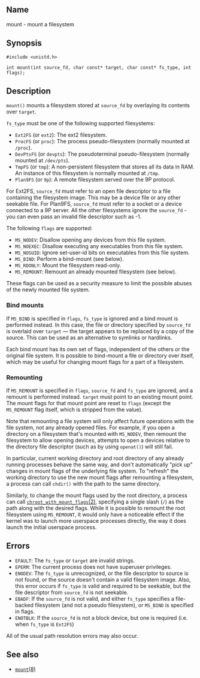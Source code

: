 ## Name

mount - mount a filesystem

## Synopsis

```**c++
#include <unistd.h>

int mount(int source_fd, char const* target, char const* fs_type, int flags);
```

## Description

`mount()` mounts a filesystem stored at `source_fd` by overlaying its contents
over `target`.

`fs_type` must be one of the following supported filesystems:

* `Ext2FS` (or `ext2`): The ext2 filesystem.
* `ProcFS` (or `proc`): The process pseudo-filesystem (normally mounted at `/proc`).
* `DevPtsFS` (or `devpts`): The pseudoterminal pseudo-filesystem (normally mounted at `/dev/pts`).
* `TmpFS` (or `tmp`): A non-persistent filesystem that stores all its data in RAM. An instance of this filesystem is normally mounted at `/tmp`.
* `Plan9FS` (or `9p`): A remote filesystem served over the 9P protocol.

For Ext2FS, `source_fd` must refer to an open file descriptor to a file
containing the filesystem image. This may be a device file or any other seekable
file. For Plan9FS, `source_fd` must refer to a socket or a device connected to a
9P server. All the other filesystems ignore the `source_fd` - you can even pass
an invalid file descriptor such as -1.

The following `flags` are supported:

* `MS_NODEV`: Disallow opening any devices from this file system.
* `MS_NOEXEC`: Disallow executing any executables from this file system.
* `MS_NOSUID`: Ignore set-user-id bits on executables from this file system.
* `MS_BIND`: Perform a bind-mount (see below).
* `MS_RDONLY`: Mount the filesystem read-only.
* `MS_REMOUNT`: Remount an already mounted filesystem (see below).

These flags can be used as a security measure to limit the possible abuses of the newly
mounted file system.

### Bind mounts

If `MS_BIND` is specified in `flags`, `fs_type` is ignored and a bind mount is
performed instead. In this case, the file or directory specified by `source_fd`
is overlaid over `target` — the target appears to be replaced by a copy of the
source. This can be used as an alternative to symlinks or hardlinks.

Each bind mount has its own set of flags, independent of the others or the
original file system. It is possible to bind-mount a file or directory over
itself, which may be useful for changing mount flags for a part of a filesystem.

### Remounting

If `MS_REMOUNT` is specified in `flags`, `source_fd` and `fs_type` are ignored,
and a remount is performed instead. `target` must point to an existing mount
point. The mount flags for that mount point are reset to `flags` (except the
`MS_REMOUNT` flag itself, which is stripped from the value).

Note that remounting a file system will only affect future operations with the
file system, not any already opened files. For example, if you open a directory
on a filesystem that's mounted with `MS_NODEV`, then remount the filesystem to
allow opening devices, attempts to open a devices relative to the directory file
descriptor (such as by using `openat()`) will still fail.

In particular, current working directory and root directory of any already
running processes behave the same way, and don't automatically "pick up" changes
in mount flags of the underlying file system. To "refresh" the working directory
to use the new mount flags after remounting a filesystem, a process can call
`chdir()` with the path to the same directory.

Similarly, to change the mount flags used by the root directory, a process can
call [`chroot_with_mount_flags`(2)](chroot.md), specifying a single slash (`/`)
as the path along with the desired flags. While it is possible to remount the
root filesystem using `MS_REMOUNT`, it would only have a noticeable effect if
the kernel was to launch more userspace processes directly, the way it does
launch the initial userspace process.

## Errors

* `EFAULT`: The `fs_type` or `target` are invalid strings.
* `EPERM`: The current process does not have superuser privileges.
* `ENODEV`: The `fs_type` is unrecognized, or the file descriptor to source is
  not found, or the source doesn't contain a valid filesystem image. Also, this
  error occurs if `fs_type` is valid and required to be seekable, but the file
  descriptor from `source_fd` is not seekable.
* `EBADF`: If the `source_fd` is not valid, and either `fs_type` specifies a
  file-backed filesystem (and not a pseudo filesystem), or `MS_BIND` is
  specified in flags.
* `ENOTBLK`: If the `source_fd` is not a block device, but one is required (i.e.
  when `fs_type` is `Ext2FS`)

All of the usual path resolution errors may also occur.

## See also

* [`mount`(8)](../man8/mount.md)
